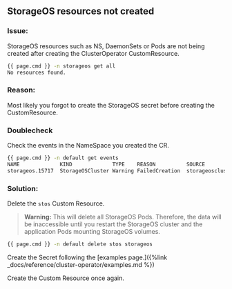 ## StorageOS resources not created

### Issue:

StorageOS resources such as NS, DaemonSets or Pods are not being created after
creating the ClusterOperator CustomResource.

```bash
{{ page.cmd }} -n storageos get all
No resources found.
```

### Reason:
Most likely you forgot to create the StorageOS secret before creating the
CustomResource.


### Doublecheck
Check the events in the NameSpace you created the CR.

```bash
{{ page.cmd }} -n default get events
NAME             KIND             TYPE    REASON          SOURCE                      MESSAGE
storageos.15717  StorageOSCluster Warning FailedCreation  storageoscluster-operator   Secret "storageos-api" not found
```

### Solution:

Delete the `stos` Custom Resource. 

> **Warning:** This will delete all StorageOS Pods. Therefore, the data will be inaccessible
> until you restart the StorageOS cluster and the application Pods mounting
> StorageOS volumes.

```bash
{{ page.cmd }} -n default delete stos storageos
```

Create the Secret following the [examples page.]({%link
_docs/reference/cluster-operator/examples.md %})

Create the Custom Resource once again.
